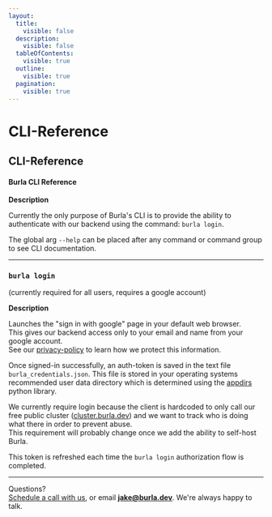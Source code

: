 ```yaml
---
layout:
  title:
    visible: false
  description:
    visible: false
  tableOfContents:
    visible: true
  outline:
    visible: true
  pagination:
    visible: true
---
```


# CLI-Reference

## CLI-Reference

#### Burla CLI Reference

**Description**

Currently the only purpose of Burla's CLI is to provide the ability to authenticate with our backend using the command: `burla login`.

The global arg `--help` can be placed after any command or command group to see CLI documentation.

***

### `burla login`

(currently required for all users, requires a google account)

**Description**

Launches the "sign in with google" page in your default web browser.\
This gives our backend access only to your email and name from your google account.\
See our [privacy-policy](privacy-policy.md) to learn how we protect this information.

Once signed-in successfully, an auth-token is saved in the text file `burla_credentials.json`. This file is stored in your operating systems recommended user data directory which is determined using the [appdirs](https://github.com/ActiveState/appdirs) python library.

We currently require login because the client is hardcoded to only call our free public cluster ([cluster.burla.dev](https://cluster.burla.dev)) and we want to track who is doing what there in order to prevent abuse.\
This requirement will probably change once we add the ability to self-host Burla.

This token is refreshed each time the `burla login` authorization flow is completed.







***

Questions?\
[Schedule a call with us](https://cal.com/jakez/burla/), or email **jake@burla.dev**. We're always happy to talk.
